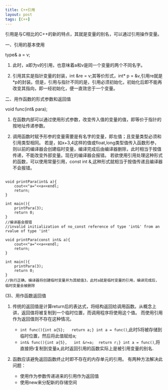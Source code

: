 ```yaml
---
title: C++引用
layout: post
tags: [C++]
---
```




引用是与C相比的C++的新的特点，其就是变量的别名，可以通过引用操作变量。

一、引用的基本使用

type& a =  v;

1. 此时，a即为v的引用，也意味着a和v是同一个变量的两个不同名字。

2. 引用其实是指针变量的封装，int &re = v;其等价形式，int* p = &v,引用re就是*p的封装。但是，引用与指针不同的是，引用必须初始化，初始化后即不能再改变其指向，即一经初始化，便一直效忠于一个变量。

二、用作函数的形式参数和返回值

void func(int& para);

1. 在函数内部可以通过使用形式参数，改变传入值的变量的值，即等价于指针的按地址传递参数。

2. 调用函数时赋予形参的变量需要是有名字的变量，即左值；且变量类型必须和引用类型相同。
   若是，如x+3,4这样的值或float,long类型值传入函数形参，则以前的编译器会创建临时变量，编译完成后由编译器删除，此时相当于按值传递，不能改变外部变量。现在的编译器会报错。
   若欲使用引用处理这种形式的函数，可以使用常量引用，const int &,这种形式就相当于按值传递且编译器不会报错。
          
```

void printPara(int& a){
    cout<<"a="<<a<<endl;
    return;
}

int main(){
    printPara(3);
    return 0;
}
//编译器会报错
//invalid initialization of no_const reference of type 'int&' from an rvalue of type 'int'
```

```
void printPara(const int& a){
    cout<<"a="<<a<<endl;
    return;
}

int main(){
    printPara(3);
    return 0;
}
//执行正确，编译器将创建临时变量并为其赋值3，此时a就是临时变量的引用，编译完成后，临时变量会被删除
```

(3)、用作函数返回值

1. 传统的返回值是计算return后的表达式，将结构返回给调用函数。从概念上讲，返回值将被复制到一个临时位置，而调用程序将使用这个值。
而使用引用作为返回值则不存在这种情况。
   
    + `int func(){int a{5};   return a;}
 int a = func()`,此时5将被存储到临时位置，然后将此值赋给a;
    + `int& func(){int a{5},   int &r=a;  return r;} int a = func()`,将直接把r复制到变量a,此时返回引用的函数实际上是被引用变量的别名.
   
2. 函数应该避免返回函数终止时即不存在的内存单元的引用。
    有两种方法解决此问题：

    * 使用作为参数传递进来的引用作为返回值
    * 使用new来分配新的存储空间

                    

